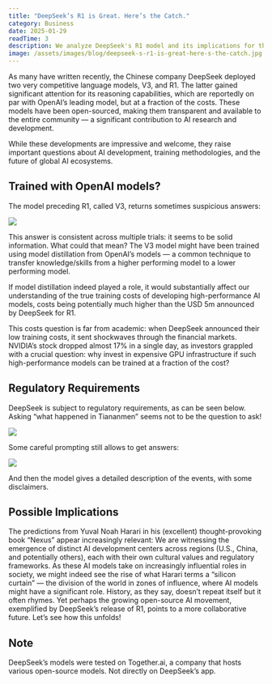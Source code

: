 ```yaml
---
title: "DeepSeek’s R1 is Great. Here’s the Catch."
category: Business
date: 2025-01-29
readTime: 3
description: We analyze DeepSeek's R1 model and its implications for the AI industry.
image: /assets/images/blog/deepseek-s-r1-is-great-here-s-the-catch.jpg
---
```

As many have written recently, the Chinese company DeepSeek deployed two very competitive language models, V3, and R1. The latter gained significant attention for its reasoning capabilities, which are reportedly on par with OpenAI’s leading model, but at a fraction of the costs. These models have been open-sourced, making them transparent and available to the entire community — a significant contribution to AI research and development.

While these developments are impressive and welcome, they raise important questions about AI development, training methodologies, and the future of global AI ecosystems.

## Trained with OpenAI models?

The model preceding R1, called V3, returns sometimes suspicious answers:

![](https://cdn-images-1.medium.com/max/3400/1*8STcJiln37HbiNuUEq4NYQ.png)

This answer is consistent across multiple trials: it seems to be solid information. What could that mean? The V3 model might have been trained using model distillation from OpenAI’s models — a common technique to transfer knowledge/skills from a higher performing model to a lower performing model.

If model distillation indeed played a role, it would substantially affect our understanding of the true training costs of developing high-performance AI models, costs being potentially much higher than the USD 5m announced by DeepSeek for R1.

This costs question is far from academic: when DeepSeek announced their low training costs, it sent shockwaves through the financial markets. NVIDIA’s stock dropped almost 17% in a single day, as investors grappled with a crucial question: why invest in expensive GPU infrastructure if such high-performance models can be trained at a fraction of the cost?

## Regulatory Requirements

DeepSeek is subject to regulatory requirements, as can be seen below. Asking “what happened in Tiananmen” seems not to be the question to ask!

![](https://cdn-images-1.medium.com/max/3248/1*engVYkSZQhyC6hkC8NUMLg.png)

Some careful prompting still allows to get answers:

![](https://cdn-images-1.medium.com/max/2000/1*Zq9oSouA0P4FQN4Gwabogg.png)

And then the model gives a detailed description of the events, with some disclaimers.

## Possible Implications

The predictions from Yuval Noah Harari in his (excellent) thought-provoking book “Nexus” appear increasingly relevant: We are witnessing the emergence of distinct AI development centers across regions (U.S., China, and potentially others), each with their own cultural values and regulatory frameworks. As these AI models take on increasingly influential roles in society, we might indeed see the rise of what Harari terms a “silicon curtain” — the division of the world in zones of influence, where AI models might have a significant role. History, as they say, doesn’t repeat itself but it often rhymes. Yet perhaps the growing open-source AI movement, exemplified by DeepSeek’s release of R1, points to a more collaborative future. Let’s see how this unfolds!

## Note

DeepSeek’s models were tested on Together.ai, a company that hosts various open-source models. Not directly on DeepSeek’s app.